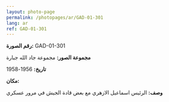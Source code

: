 ```yaml
---
layout: photo-page
permalink: /photopages/ar/GAD-01-301
lang: ar
ref: GAD-01-301
---
```


**رقم الصورة:** GAD-01-301

**مجموعة الصور:** مجموعة جاد الله جبارة

**تاريخ:**  1956-1958

**مكان:**

**وصف:** الرئيس اسماعيل الازهري مع بعض قادة الجيش في مرور عسكري
